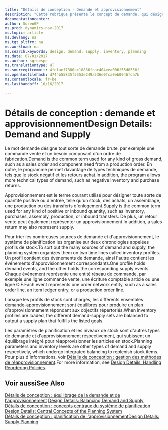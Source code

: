 ```yaml
---
title: "Détails de conception - Demande et approvisionnement"
description: "Cette rubrique présente le concept de demande, qui désigne toute sorte de demande brute, par exemple une commande vente et un besoin composant d'un ordre de fabrication."
documentationcenter: 
author: SorenGP
ms.prod: dynamics-nav-2017
ms.topic: article
ms.devlang: na
ms.tgt_pltfrm: na
ms.workload: na
ms.search.keywords: design, demand, supply, inventory, planning
ms.date: 07/01/2017
ms.author: sgroespe
ms.translationtype: HT
ms.sourcegitcommit: 4fefaef7380ac10836fcac404eea006f55d8556f
ms.openlocfilehash: d744b55835f5553e249a536e0fca0eb0046fda7b
ms.contentlocale: fr-be
ms.lasthandoff: 10/16/2017

---
```

# <a name="design-details-demand-and-supply"></a><span data-ttu-id="149ed-103">Détails de conception : demande et approvisionnement</span><span class="sxs-lookup"><span data-stu-id="149ed-103">Design Details: Demand and Supply</span></span>
<span data-ttu-id="149ed-104">Le mot demande désigne tout sorte de demande brute, par exemple une commande vente et un besoin composant d'un ordre de fabrication.</span><span class="sxs-lookup"><span data-stu-id="149ed-104">Demand is the common term used for any kind of gross demand, such as a sales order and component need from a production order.</span></span> <span data-ttu-id="149ed-105">En outre, le programme permet davantage de types techniques de demande, tels que le stock négatif et les retours achat.</span><span class="sxs-lookup"><span data-stu-id="149ed-105">In addition, the program allows more technical types of demand, such as negative inventory and purchase returns.</span></span>  
  
<span data-ttu-id="149ed-106">Approvisionnement est le terme courant utilisé pour désigner toute sorte de quantité positive ou d'entrée, telle qu'un stock, des achats, un assemblage, une production ou des transferts d'enlogement.</span><span class="sxs-lookup"><span data-stu-id="149ed-106">Supply is the common term used for any kind of positive or inbound quantity, such as inventory, purchases, assembly, production, or inbound transfers.</span></span> <span data-ttu-id="149ed-107">De plus, un retour vente peut également représenter un approvisionnement.</span><span class="sxs-lookup"><span data-stu-id="149ed-107">In addition, a sales return may also represent supply.</span></span>  
  
<span data-ttu-id="149ed-108">Pour trier les nombreuses sources de demande et d'approvisionnement, le système de planification les organise sur deux chronologies appelées profils de stock.</span><span class="sxs-lookup"><span data-stu-id="149ed-108">To sort out the many sources of demand and supply, the planning system organizes them on two time lines called inventory profiles.</span></span> <span data-ttu-id="149ed-109">Un profil contient des événements de demande, ainsi l'autre contient les événements d'approvisionnement correspondants.</span><span class="sxs-lookup"><span data-stu-id="149ed-109">One profile holds demand events, and the other holds the corresponding supply events.</span></span> <span data-ttu-id="149ed-110">Chaque événement représente une entité réseau de commande, par exemple une ligne commande vente, une écriture comptable article ou une ligne O.F.</span><span class="sxs-lookup"><span data-stu-id="149ed-110">Each event represents one order network entity, such as a sales order line, an item ledger entry, or a production order line.</span></span>  
  
<span data-ttu-id="149ed-111">Lorsque les profils de stock sont chargés, les différents ensembles demande-approvisionnement sont équilibrés pour produire un plan d'approvisionnement répondant aux objectifs répertoriés.</span><span class="sxs-lookup"><span data-stu-id="149ed-111">When inventory profiles are loaded, the different demand-supply sets are balanced to output a supply plan that fulfills the listed goals.</span></span>  
  
<span data-ttu-id="149ed-112">Les paramètres de planification et les niveaux de stock sont d'autres types de demande et d'approvisionnement respectivement, qui subissent un équilibrage intégré pour réapprovisionner les articles en stock.</span><span class="sxs-lookup"><span data-stu-id="149ed-112">Planning parameters and inventory levels are other types of demand and supply respectively, which undergo integrated balancing to replenish stock items.</span></span> <span data-ttu-id="149ed-113">Pour plus d'informations, voir [Détails de conception : gestion des méthodes de réapprovisionnement](design-details-handling-reordering-policies.md).</span><span class="sxs-lookup"><span data-stu-id="149ed-113">For more information, see [Design Details: Handling Reordering Policies](design-details-handling-reordering-policies.md).</span></span>  
  
## <a name="see-also"></a><span data-ttu-id="149ed-114">Voir aussi</span><span class="sxs-lookup"><span data-stu-id="149ed-114">See Also</span></span>  
<span data-ttu-id="149ed-115">[Détails de conception : équilibrage de la demande et de l'approvisionnement](design-details-balancing-demand-and-supply.md) </span><span class="sxs-lookup"><span data-stu-id="149ed-115">[Design Details: Balancing Demand and Supply](design-details-balancing-demand-and-supply.md) </span></span>  
<span data-ttu-id="149ed-116">[Détails de conception : concepts centraux du système de planification](design-details-central-concepts-of-the-planning-system.md) </span><span class="sxs-lookup"><span data-stu-id="149ed-116">[Design Details: Central Concepts of the Planning System](design-details-central-concepts-of-the-planning-system.md) </span></span>  
[<span data-ttu-id="149ed-117">Détails de conception : planification de l'approvisionnement</span><span class="sxs-lookup"><span data-stu-id="149ed-117">Design Details: Supply Planning</span></span>](design-details-supply-planning.md)
